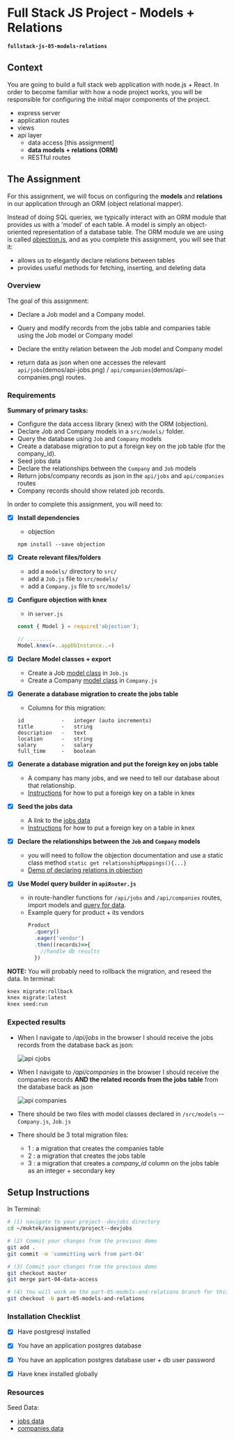 # Full Stack JS Project - Models + Relations
**`fullstack-js-05-models-relations`**


## Context
You are going to build a full stack web application with node.js + React. In order to become familiar with how a node project works, you will be responsible for configuring the  initial major components of the project.  

- express server
- application routes
- views
- api layer
  - data access [this assignment]
  - **data models + relations (ORM)**
  - RESTful routes


## The Assignment
For this assignment, we will focus on configuring the **models** and **relations** in our application through an ORM (object relational mapper).

Instead of doing SQL queries, we typically interact with an ORM module that provides us with a 'model' of each table. A model is simply an object-oriented representation of a database table. The ORM module we are using is called  [objection.js](http://vincit.github.io/objection.js/#models), and as you complete this assignment, you will see that it:
  + allows us to elegantly declare relations between tables
  + provides useful methods for fetching, inserting, and deleting data

###  Overview

The goal of this assignment:

  + Declare a Job model and a Company model.

  + Query and modify records from the jobs table and companies table using the Job model or Company model  

  + Declare the entity relation between the Job model and Company model

  + return data as json when one accesses the relevant `api/jobs`(demos/api-jobs.png) / `api/companies`(demos/api-companies.png) routes.



### Requirements

**Summary of primary tasks:**

- Configure the data access library (knex) with the ORM (objection).
- Declare Job and Company models in a `src/models/` folder.
- Query the database using `Job` and `Company` models
- Create a database migration to put a foreign key on the job table (for the company_id).
- Seed jobs data
- Declare the relationships between the `Company` and `Job` models
- Return jobs/company records as json in the `api/jobs` and `api/companies` routes
- Company records should show related job records.


In order to complete this assignment, you will need to:

- [x] **Install dependencies**
  - objection
  ```
  npm install --save objection
  ```

- [x] **Create relevant files/folders**
  + add a `models/` directory to `src/`
  + add a `Job.js` file to `src/models/`
  + add a `Company.js` file to `src/models/`

- [x] **Configure objection with knex**
  + in `server.js`

  ```js
  const { Model } = require('objection');

  // ........
  Model.knex(«..appDbInstance..»)
  ```


- [x] **Declare Model classes + export**
  - Create a Job [model class](http://vincit.github.io/objection.js/#models) in `Job.js`
  - Create a Company [model class](http://vincit.github.io/objection.js/#models) in `Company.js`


- [x] **Generate a database migration to create the jobs table**
  + Columns for this migration:
  ```
  id            -   integer (auto increments)
  title         -   string
  description   -   text
  location      -   string
  salary        -   salary
  full_time     -   boolean
  ```

- [x] **Generate a database migration and put the foreign key on jobs table**
  + A company has many jobs, and we need to tell our database about that relationship.
  + [Instructions](https://stackoverflow.com/questions/28350849/knex-migration-creating-foreign-key) for how to put a foreign key on a table in knex

- [x] **Seed the jobs data**
  + A link to the [jobs data](seeddata/jobsData)
  + [Instructions](https://stackoverflow.com/questions/28350849/knex-migration-creating-foreign-key) for how to put a foreign key on a table in knex


- [x] **Declare the relationships between the `Job` and `Company` models**
  - you will need to follow the objection documentation and use a static class method `static get relationshipMappings(){...}`
  - [Demo of declaring relations in objection](http://vincit.github.io/objection.js/#relations)

- [x] **Use Model query builder in `apiRouter.js`**
  - in route-handler functions for `/api/jobs` and `/api/companies` routes, import models and [query for data](http://vincit.github.io/objection.js/#query-examples).
  - Example query for product + its vendors
    ```js
    Product
      .query()
      .eager('vendor')
      .then((records)=>{
        //handle db results
      })
    ```


**NOTE:** You will probably need to rollback the migration, and reseed the data. In terminal:

```sh
knex migrate:rollback
knex migrate:latest
knex seed:run
```

### Expected results

- When I navigate to _/api/jobs_ in the browser I should receive the jobs records from the database back as json:

  ![api cjobs](demos/api-jobs.png)


- When I navigate to _/api/companies_ in the browser I should receive the companies records **AND the related records from the jobs table** from the database back as json

  ![api companies](demos/api-companies.png)


- There should be two files with model classes declared in `/src/models` -- `Company.js`, `Job.js`

- There should be 3 total migration files:
  - 1 : a migration that creates the companies table
  - 2 : a migration that creates the jobs table
  - 3 : a migration that creates a _company_id_ column on the jobs table as an integer + secondary key



## Setup Instructions

In Terminal:

```sh
# (1) navigate to your project--devjobs directory
cd ~/muktek/assignments/project--devjobs

# (2) Commit your changes from the previous demo
git add .
git commit -m 'committing work from part-04'

# (3) Commit your changes from the previous demo
git checkout master
git merge part-04-data-access

# (4) You will work on the part-05-models-and-relations branch for this feature
git checkout -b part-05-models-and-relations

```

### Installation Checklist

- [x] Have postgresql installed

- [x] You have an application postgres database

- [x] You have an application postgres database user + db user password

- [x] Have knex installed globally

### Resources

Seed Data:

  - [jobs data](seeddata/jobsData.js)
  - [companies data](https://github.com/muktek/assignment--fullstack-js-04-data-access/blob/master/seeddata/companiesData.js)
